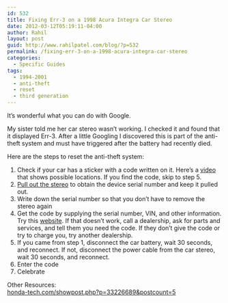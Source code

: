 ```yaml
---
id: 532
title: Fixing Err-3 on a 1998 Acura Integra Car Stereo
date: 2012-03-12T05:19:11-04:00
author: Rahil
layout: post
guid: http://www.rahilpatel.com/blog/?p=532
permalink: /fixing-err-3-on-a-1998-acura-integra-car-stereo
categories:
  - Specific Guides
tags:
  - 1994-2001
  - anti-theft
  - reset
  - third generation
---
```

It&#8217;s wonderful what you can do with Google.

My sister told me her car stereo wasn&#8217;t working. I checked it and found that it displayed Err-3. After a little Googling I discovered this is part of the anti-theft system and must have triggered after the battery had recently died.

Here are the steps to reset the anti-theft system:

  1. Check if your car has a sticker with a code written on it. Here&#8217;s a [video](http://www.youtube.com/watch?v=tgfRmBo7Pu0) that shows possible locations. If you find the code, skip to step 5.
  2. [Pull out the stereo](http://www.team-integra.net/forum/blogs/morningz/43-g3-radio-removal.html) to obtain the device serial number and keep it pulled out.
  3. Write down the serial number so that you don&#8217;t have to remove the stereo again
  4. Get the code by supplying the serial number, VIN, and other information. Try this [website](https://radio-navicode.acura.com/). If that doesn&#8217;t work, call a dealership, ask for parts and services, and tell them you need the code. If they don&#8217;t give the code or try to charge you, try another dealership.
  5. If you came from step 1, disconnect the car battery, wait 30 seconds, and reconnect. If not, disconnect the power cable from the car stereo, wait 30 seconds, and reconnect.
  6. Enter the code
  7. Celebrate

Other Resources:  
 [honda-tech.com/showpost.php?p=33226689&postcount=5](http://honda-tech.com/showpost.php?p=33226689&postcount=5)